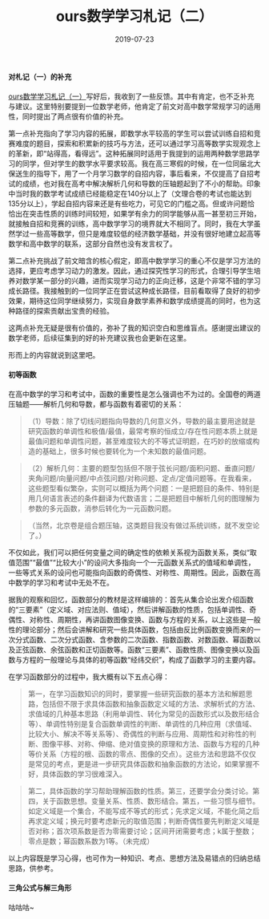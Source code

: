 ﻿---
title: ours数学学习札记（二）
date: 2019-07-23
tags:
---

#### 对札记（一）的补充

[ours数学学习札记（一）](https://ourspolitique.github.io/2019/07/20/mathematiques/)写好后，我收到了一些反馈。其中有肯定，也不乏补充与建议。这里特别要提到一位数学老师，他肯定了前文对高中数学常规学习的适用性，同时提出了两点很有价值的补充。
<!-- more -->

第一点补充指向了学习内容的拓展，即数学水平较高的学生可以尝试训练自招和竞赛难度的题目，探索和积累新的技巧与方法，还可以通过学习高等数学实现观念上的革新，即“站得高，看得远”。这种拓展同时适用于我提到的运用两种数学思路学习的同学，但对学生的数学水平要求较高。我在高三寒假的时候，在一位同届北大保送生的指导下，用了一个月学习数学的自招内容，事后看来，不仅提高了自招考试的成绩，也对我在高考中解决解析几何和导数的压轴题起到了不小的帮助。印象中当时我的数学考试成绩已经能稳定在140分以上了（文理合卷的考试也能达到135分以上），学起自招内容来还是有些吃力，可见它的门槛之高。但或许问题恰恰出在突击性质的训练时间较短，如果学有余力的同学能够从高一甚至初三开始，就接触自招和竞赛的训练，高中数学学习的境界就大不相同了。同时，我在大学虽然学过一些高等数学，但只是难度较低的经济数学基础，并没有很好地建立起高等数学和高中数学的联系，这部分自然也没有发言权了。

第二点补充挑战了前文暗含的核心假定，即高中数学学习的重心不仅是学习方法的选择，更应考虑学习动力的激发。因此，通过探究性学习的形式，合理引导学生培养对数学某一部分的兴趣，进而实现学习动力的正向迁移，这是个非常不错的学习成长路径。我接触到的一位同学正在尝试这种成长路径，目前看取得了良好的初步效果，期待这位同学继续努力，实现自身数学素养和数学成绩提高的同时，也为这种路径的探索贡献出宝贵的经验。

这两点补充无疑是很有价值的，弥补了我的知识空白和思维盲点。感谢提出建议的数学老师，后续征集到的好的补充建议我也会更新在这里。

形而上的内容就说到这里吧。

#### 初等函数

在高中数学的学习和考试中，函数的重要性是怎么强调也不为过的。全国卷的两道压轴题——解析几何和导数，都与函数有着密切的关系：

> （1）导数：除了切线问题指向导数的几何意义外，导数的最主要用途就是研究函数的单调性和极值/最值，最常考察的恒成立/存在性问题本质上就是最值问题和单调性问题，甚至难度较大的不等式证明题，在巧妙的放缩或构造的基础上，很多时候也要转化为一个未知数的最值问题。

> （2）解析几何：主要的题型包括但不限于弦长问题/面积问题、垂直问题/夹角问题/向量问题/中点弦问题/对称问题、定点/定值问题等。在我看来，这些题型看似繁杂，实则可以概括为两个问题：一是把题目的条件、特别是用几何语言表述的条件翻译为代数语言；二是把题目中解析几何的图理解为参数的多元函数，消参后转化为一元函数问题。

> （当然，北京卷是组合题压轴，这类题目我没有做过系统训练，就不发空论了。）

不仅如此，我们可以把任何变量之间的确定性的依赖关系视为函数关系，类似“取值范围”“最值”“比较大小”的设问大多指向一个一元函数关系式的值域和单调性，一些等式关系的设问也可能指向函数的奇偶性、对称性、周期性。因此，函数在高中数学的学习和考试中无处不在。

据我的观察和回忆，函数部分的教材是这样编排的：首先从集合论出发介绍函数的“三要素”（定义域、对应法则、值域），然后讲解函数的性质，包括单调性、奇偶性、对称性、周期性，再讲函数图像变换、函数与方程的关系，以上这些是一般性的理论部分；然后会讲解和研究一些具体函数，包括由反比例函数变换而来的一次分式函数、二次分式函数、含参数的二次函数、指数函数、对数函数、幂函数以及正弦函数、余弦函数和正切函数等。函数“三要素”、函数性质、图像变换以及函数与方程的一般理论与具体的初等函数“经纬交织”，构成了函数学习的主要内容。

在学习函数部分的过程中，我大概有以下五点心得：

> 第一，在学习函数知识的同时，要掌握一些研究函数的基本方法和解题思路，包括但不限于求具体函数和抽象函数定义域的方法、求解析式的方法、求值域的几种基本思路（利用单调性、转化为常见的函数形式以及数形结合等）、单调性特别是复合函数单调性的判断、单调性的几种应用（求值域、比较大小、解决不等关系等）、奇偶性的判断与应用、周期性和对称性的判断、图像平移、对称、伸缩、绝对值变换的原理和方法、函数与方程的几种等价关系（方程的根、函数的零点、图像的交点）。这些方法和思路不仅仅是常见的考点，更是进一步研究具体函数和抽象函数的方法论，如果掌握不好，具体函数的学习很难深入。

> 第二，具体函数的学习帮助理解函数的性质。第三，还要学会分类讨论。第四，关于函数思想。变量关系、性质、数形结合。第五，一些习惯与细节。如定义域是一个集合，不能写成不等式的形式；先求定义域，不能化简之后再求定义域；换元时要考虑新元的取值范围；判断奇偶性要先判断定义域是否对称；首次项系数是否为零需要讨论；区间开闭需要考虑；k属于整数；零点是数；幂函数系数为1等。（未完成）

以上内容既是学习心得，也可作为一种知识、考点、思想方法及易错点的归纳总结思路，供参考。

#### 三角公式与解三角形

咕咕咕~
